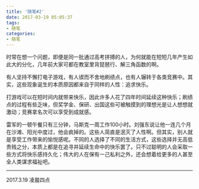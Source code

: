 ```yaml
---
title: '随笔#2'
date: 2017-03-19 05:05:37
tags: 
- 随笔
categories:
- 随笔
---
```

时常在想一个问题，即便是同一批通过高考拼搏的人，为何就能在短短几年产生如此大的分化，几年前大家可都在教室里背琵琶行、解三角函数的啊。

有人坚持不懈打电子游戏，有人锲而不舍地刷绩点，也有人辗转于各类竞赛中。其实，这些现象诞生的本质原因都来自于同样的人性：追求快乐。

打游戏可以在短时间内就带来快乐，因此许多人花了四年时间延续这种快乐；刷绩点的过程有些乏味，但奖学金、保研、出国这些可被触摸到的理想光是让人想想就激动；竞赛拿名次可以享受到成就感。

雷军的一顿午餐只有三分钟，马斯克一周工作100小时。刘强东说让他一连几个月在沙滩、阳光中度过，他会疯掉的。这些人简直是泯灭了人性啊。但其实，别人就是享受工作带来的愉悦感呢。不同的人选择了不同的生活方式，这些选择并无高低贵贱之分，本质上都是在追寻并延续生命中的快乐罢了。只不过聪明的人会采取一些方式将快乐感持久化；伟大的人在保有一己私利之外，还会想着给更多的人甚至全人类谋求福祉吧。

------
2017.3.19 凌晨四点